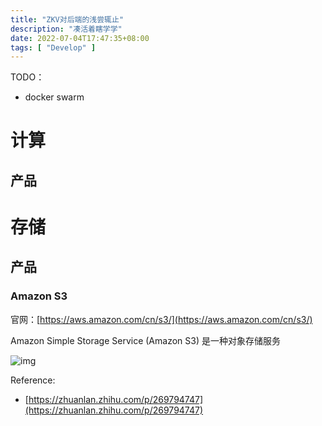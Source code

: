 ```yaml
---
title: "ZKV对后端的浅尝辄止"
description: "凑活着瞎学学"
date: 2022-07-04T17:47:35+08:00
tags: [ "Develop" ]
---
```




TODO：

- docker swarm



# 计算

## 产品





# 存储

## 产品

### Amazon S3

官网：[https://aws.amazon.com/cn/s3/](https://aws.amazon.com/cn/s3/)

Amazon Simple Storage Service (Amazon S3) 是一种对象存储服务

![img](https://d1.awsstatic.com/s3-pdp-redesign/product-page-diagram_Amazon-S3_HIW%402x.ee85671fe5c9ccc2ee5c5352a769d7b03d7c0f16.png)

Reference:

- [https://zhuanlan.zhihu.com/p/269794747](https://zhuanlan.zhihu.com/p/269794747)



